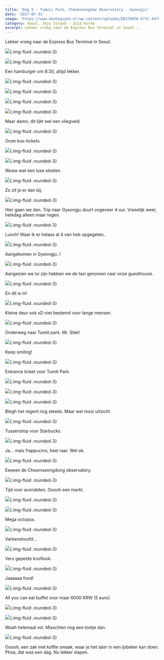 ```yaml
---
title: 'Dag 5 - Tumuli Park, Cheomseongdae Observatory - Gyeongju'
date: '2017-07-31'
image: 'https://www.danhnguyen.nl/wp-content/uploads/DD37D03A-671C-4478-9A7E-63948807E641-700x394.jpg'
category: Seoul, Jeju Island - Zuid Korea
excerpt: Lekker vroeg naar de Express Bus Terminal in Seoul...
---
```


Lekker vroeg naar de Express Bus Terminal in Seoul.

![](https://www.danhnguyen.nl/wp-content/uploads/BC0FABF7-1406-4F4B-94D2-5CCA131D0FB8-700x394.jpg){.img-fluid .rounded-3}

![](https://www.danhnguyen.nl/wp-content/uploads/3A27B3D1-054F-4CA1-A89C-C9506FB61D71-700x394.jpg){.img-fluid .rounded-3}

Een hamburger om 8:30, altijd lekker.

![](https://www.danhnguyen.nl/wp-content/uploads/D2F49E5F-05C9-446A-80D2-E9E09F876634-700x394.jpg){.img-fluid .rounded-3}

![](https://www.danhnguyen.nl/wp-content/uploads/95E7C66F-0B7C-4675-9E32-962A51F8A464-700x394.jpg){.img-fluid .rounded-3}

![](https://www.danhnguyen.nl/wp-content/uploads/2890DD9C-80C1-4E82-A8D9-D2E79A58A8AD-700x394.jpg){.img-fluid .rounded-3}

![](https://www.danhnguyen.nl/wp-content/uploads/FB7A147D-C146-4AFA-A64F-C91AF203DA86-700x394.jpg){.img-fluid .rounded-3}

Maar damn, dit lijkt wel een vliegveld.

![](https://www.danhnguyen.nl/wp-content/uploads/196C9C64-CF58-4982-8D8A-CFC59C26776E-700x394.jpg){.img-fluid .rounded-3}

Onze bus-tickets.

![](https://www.danhnguyen.nl/wp-content/uploads/C4B663E1-41EC-4AB8-8220-AD158F660B5B-700x394.jpg){.img-fluid .rounded-3}

![](https://www.danhnguyen.nl/wp-content/uploads/50F55292-E082-43FF-AE15-0E3535059CB7-700x394.jpg){.img-fluid .rounded-3}

Woaw wat een luxe stoelen.

![](https://www.danhnguyen.nl/wp-content/uploads/8A1AFDF8-9593-4205-8B87-F89E6EBA2B31-700x394.jpg){.img-fluid .rounded-3}

Zo zit je er dan bij.

![](https://www.danhnguyen.nl/wp-content/uploads/861DC35E-285F-4E2A-AAF2-1B365621F7B9-700x394.jpg){.img-fluid .rounded-3}

Hier gaan we dan. Trip naar Gyeongju duurt ongeveer 4 uur. Vreselijk weer, heledag alleen maar regen.

![](https://www.danhnguyen.nl/wp-content/uploads/DEB9401C-B2E1-46C9-8C33-D95CD0C21B66-700x394.jpg){.img-fluid .rounded-3}

Lunch! Waar ik er helaas al 4 van heb opgegeten..

![](https://www.danhnguyen.nl/wp-content/uploads/A1BF07A0-2543-488F-8194-9F0E9D320BE4-700x394.jpg){.img-fluid .rounded-3}

Aangekomen in Gyeongju..!

![](https://www.danhnguyen.nl/wp-content/uploads/3D929B93-FEC6-498A-B44D-275074C23067-700x394.jpg){.img-fluid .rounded-3}

Aangezien we lui zijn hebben we de taxi genomen naar onze guesthouse.

![](https://www.danhnguyen.nl/wp-content/uploads/4A5B8D25-28DF-4D3B-955C-A7643AD0D660-700x394.jpg){.img-fluid .rounded-3}

En dit is m!

![](https://www.danhnguyen.nl/wp-content/uploads/8111D1C8-3D3D-4F7B-B373-ED6CF9628FD5-700x394.jpg){.img-fluid .rounded-3}

Kleine deur ook xD niet bestemd voor lange mensen.

![](https://www.danhnguyen.nl/wp-content/uploads/BB126099-DEBD-40ED-AC95-11CA3EC14C8A-700x394.jpg){.img-fluid .rounded-3}

Onderweg naar Tumili park. Mr. Stek!

![](https://www.danhnguyen.nl/wp-content/uploads/5AEBCA40-BD27-4C7E-8F27-07570FB4E479-700x394.jpg){.img-fluid .rounded-3}

Keep smiling!

![](https://www.danhnguyen.nl/wp-content/uploads/D2CD5D57-FAD3-489E-B1E7-5D82BE786731-700x394.jpg){.img-fluid .rounded-3}

Entrance ticket voor Tumili Park.

![](https://www.danhnguyen.nl/wp-content/uploads/AFC1A0EE-3A13-4ABA-9D9D-5454C47E6A16-700x394.jpg){.img-fluid .rounded-3}

![](https://www.danhnguyen.nl/wp-content/uploads/C7C74238-A131-4517-BC5D-F3B51A463330-700x394.jpg){.img-fluid .rounded-3}

![](https://www.danhnguyen.nl/wp-content/uploads/0EBB8F20-9046-49A6-914D-AAB1A2C78470-700x394.jpg){.img-fluid .rounded-3}

Blegh het regent nog steeds. Maar wel mooi uitzicht.

![](https://www.danhnguyen.nl/wp-content/uploads/5C0C0665-5B79-4BFD-A55C-3284D3B0268C-700x394.jpg){.img-fluid .rounded-3}

Tussenstop voor Starbucks.

![](https://www.danhnguyen.nl/wp-content/uploads/F118B313-4E7E-4929-82D5-586F444F3931-e1502704601957-700x868.jpg){.img-fluid .rounded-3}

Ja... mais frappucino, heel raar. Wel ok.

![](https://www.danhnguyen.nl/wp-content/uploads/7D4EA17A-007B-450A-9DA9-31415BB5A849-700x394.jpg){.img-fluid .rounded-3}

Eeeeen de Cheomseongdong observatory.

![](https://www.danhnguyen.nl/wp-content/uploads/4043743D-DC71-40E9-A7C2-24DF5AD7642D-700x394.jpg){.img-fluid .rounded-3}

Tijd voor avondeten. Ooooh een markt.

![](https://www.danhnguyen.nl/wp-content/uploads/CAD426BD-C76D-487F-B1DC-9AF016AE742A-700x394.jpg){.img-fluid .rounded-3}

![](https://www.danhnguyen.nl/wp-content/uploads/AB63BAEB-5025-462E-9723-ABFFFF986F72-700x394.jpg){.img-fluid .rounded-3}

Mega octopus.

![](https://www.danhnguyen.nl/wp-content/uploads/32103E73-4ECD-46AE-A388-33933537EB6D-700x394.jpg){.img-fluid .rounded-3}

Varkenshoofd...

![](https://www.danhnguyen.nl/wp-content/uploads/D5079122-A926-49B6-98D1-D73DCC3CA37B-700x394.jpg){.img-fluid .rounded-3}

Vers gepelde knoflook.

![](https://www.danhnguyen.nl/wp-content/uploads/A4225DF0-3B38-41C0-8D57-1B2DFE96943E-700x394.jpg){.img-fluid .rounded-3}

Jaaaaaa food!

![](https://www.danhnguyen.nl/wp-content/uploads/CEA34125-E5A5-4B81-A000-4F2ECF92B4A2-700x394.jpg){.img-fluid .rounded-3}

All you can eat buffet voor maar 6000 KRW (5 euro).

![](https://www.danhnguyen.nl/wp-content/uploads/4C718FD2-04D3-4585-87BC-59302A7C8B4A-700x394.jpg){.img-fluid .rounded-3}

![](https://www.danhnguyen.nl/wp-content/uploads/FE8D01C8-7E25-4F7C-A57E-00B639449525-700x394.jpg){.img-fluid .rounded-3}

Woah helemaal vol. Misschien nog een toetje dan.

![](https://www.danhnguyen.nl/wp-content/uploads/59B8C6CB-E390-44E5-8B6D-E102040E8CDB-700x394.jpg){.img-fluid .rounded-3}

Ooooh, een zak met koffie smaak, waar je het later in een ijsbeker kan doen.
Phoe, dat was een dag. Nu lekker slapen.
